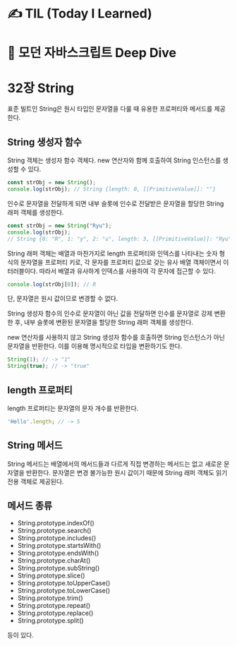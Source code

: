 # ✍ TIL (Today I Learned)

# 📖 모던 자바스크립트 Deep Dive
# 32장 String
표준 빌트인 String은 원시 타입인 문자열을 다룰 때 유용한 프로퍼티와 메서드를 제공한다.

## String 생성자 함수
String 객체는 생성자 함수 객체다. new 연산자와 함께 호출하여 String 인스턴스를 생성할 수 있다.
```javascript
const strObj = new String();
console.log(strObj); // String {length: 0, [[PrimitiveValue]]: ""}
```

인수로 문자열을 전달하게 되면 내부 슬롯에 인수로 전달받은 문자열을 할당한 String 래퍼 객체를 생성한다.
```javascript
const strObj = new String("Ryu");
console.log(strObj);
// String {0: "R", 1: "y", 2: "u", length: 3, [[PrimitiveValue]]: "Ryu"}
```
String 래퍼 객체는 배열과 마찬가지로 length 프로퍼티와 인덱스를 나타내는 숫자 형식의 문자열을 프로퍼티 키로, 각 문자를 프로퍼티 값으로 갖는 유사 배열 객체이면서 이터러블이다. 따라서 배열과 유사하게 인덱스를 사용하여 각 문자에 접근할 수 있다.

```javascript
console.log(strObj[0]); // R
```
단, 문자열은 원시 값이므로 변경할 수 없다.

String 생성자 함수의 인수로 문자열이 아닌 값을 전달하면 인수를 문자열로 강제 변환한 후, 내부 슬롯에 변환된 문자열을 할당한 String 래퍼 객체를 생성한다.

new 연산자를 사용하지 않고 String 생성자 함수를 호출하면 String 인스턴스가 아닌 문자열을 반환한다. 이를 이용해 명시적으로 타입을 변환하기도 한다.
```javascript
String(1); // -> "1"
String(true); // -> "true"
```

## length 프로퍼티
length 프로퍼티는 문자열의 문자 개수를 반환한다.
```javascript
'Hello'.length; // -> 5
```

## String 메서드
String 메서드는 배열에서의 메서드들과 다르게 직접 변경하는 메서드는 없고 새로운 문자열을 반환한다. 문자열은 변경 불가능한 원시 값이기 때문에 String 래퍼 객체도 읽기 전용 객체로 제공된다.

## 메서드 종류
- String.prototype.indexOf()
- String.prototype.search()
- String.prototype.includes()
- String.prototype.startsWith()
- String.prototype.endsWith()
- String.prototype.charAt()
- String.prototype.subString()
- String.prototype.slice()
- String.prototype.toUpperCase()
- String.prototype.toLowerCase()
- String.prototype.trim()
- String.prototype.repeat()
- String.prototype.replace()
- String.prototype.split()

등이 있다.